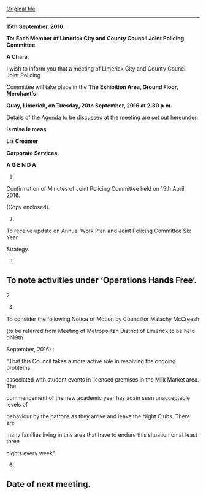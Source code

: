 [Original file](https://beta.limerick.ie/sites/default/files/media/documents/2017-04/agenda_20th_september_2016.pdf)

---
**15th** **September, 2016.**

**To: Each Member of Limerick City and County Council Joint Policing Committee**

**A Chara,**

I wish to inform you that a meeting of Limerick City and County Council Joint Policing

Committee will take place in the **The** **Exhibition Area, Ground Floor, Merchant’s**

**Quay, Limerick, on Tuesday, 20th** **September, 2016 at 2.30 p.m.**

Details of the Agenda to be discussed at the meeting are set out hereunder:

**Is mise le meas**

**Liz Creamer**

**Corporate Services.**

**A G E N D A**

1.

Confirmation of Minutes of Joint Policing Committee held on 15th April, 2016.

(Copy enclosed).

2.

To receive update on Annual Work Plan and Joint Policing Committee Six Year

Strategy.

3.

To note activities under ‘Operations Hands Free’.
---
2

4.

To consider the following Notice of Motion by Councillor Malachy McCreesh

(to be referred from Meeting of Metropolitan District of Limerick to be held on19th

September, 2016) :

“That this Council takes a more active role in resolving the ongoing problems

associated with student events in licensed premises in the Milk Market area. The

commencement of the new academic year has again seen unacceptable levels of

behaviour by the patrons as they arrive and leave the Night Clubs. There are

many families living in this area that have to endure this situation on at least three

nights every week”.

6.

Date of next meeting.
---

